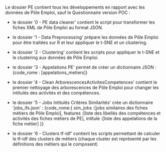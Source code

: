 Le dossier PE contient tous les développements en rapport avec les données de Pôle Emploi, sauf le Questionnaire version POC :

- le dossier '0 - PE data cleaner' contient le script pour transformer les fiches XML de Pôle Emploi au format JSON.

- le dossier '1 - Data Preprocessing' prépare les données de Pôle Emploi pour être traitées sur R et leur appliquer le t-SNE et un clustering.

- le dossier '2 - Clustering' contient les scripts pour appliquer le t-SNE et le clustering aux données de Pôle Emploi.

- le dossier '3 - Appelations PE' permet de créer un dictionnaire JSON : {code_rome : [appelations_metiers]}

- le dossier '4 - Clean ArborescencesActivitesCompetences' contient le premier nettoyage des arborescences de Pôle Emploi pour changer les intitulés des activités et des compétences.

- le dossier '5 - Jobs Intitulés Critères Similarités' crée un dictionnaire 'jobs_ifs.json' : 
{code_rome:{
	sim_jobs :[jobs similaires des fiches métiers de Pôle Emploi],
	features :[liste des libellés des compétences et activités des fiches métiers de PE],
	intitule :[liste des appelations de la fiche métier]
}}

- le dossier '6 - Clusters tf-idf' contient les scripts permettant de calculer le tf-idf des clusters de métiers (chaque cluster est représenté par les définitions des métiers qui le composent)